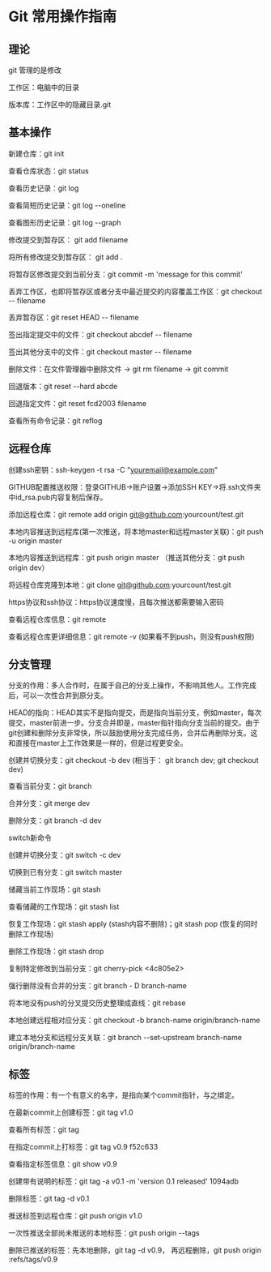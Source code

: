 # Git 常用操作指南

## 理论
git 管理的是修改

工作区：电脑中的目录

版本库：工作区中的隐藏目录.git

## 基本操作

新建仓库：git init

查看仓库状态：git status

查看历史记录：git log

查看简短历史记录：git log --oneline

查看图形历史记录：git log --graph

修改提交到暂存区： git add filename

将所有修改提交到暂存区： git add .

将暂存区修改提交到当前分支：git commit -m 'message for this commit'

丢弃工作区，也即将暂存区或者分支中最近提交的内容覆盖工作区：git checkout -- filename

丢弃暂存区：git reset HEAD -- filename

签出指定提交中的文件：git checkout abcdef -- filename

签出其他分支中的文件：git checkout master -- filename

删除文件：在文件管理器中删除文件 -> git rm filename -> git commit

回退版本：git reset --hard abcde

回退指定文件：git reset fcd2003 filename

查看所有命令记录：git reflog


## 远程仓库
创建ssh密钥：ssh-keygen -t rsa -C "youremail@example.com"

GITHUB配置推送权限：登录GITHUB->账户设置->添加SSH KEY->将.ssh文件夹中id_rsa.pub内容复制后保存。

添加远程仓库：git remote add origin git@github.com:yourcount/test.git

本地内容推送到远程库(第一次推送，将本地master和远程master关联)：git push -u origin master

本地内容推送到远程库：git push origin master （推送其他分支：git push origin dev）

将远程仓库克隆到本地：git clone git@github.com:yourcount/test.git

https协议和ssh协议：https协议速度慢，且每次推送都需要输入密码

查看远程仓库信息：git remote

查看远程仓库更详细信息：git remote -v (如果看不到push，则没有push权限)

## 分支管理
分支的作用：多人合作时，在属于自己的分支上操作，不影响其他人。工作完成后，可以一次性合并到原分支。

HEAD的指向：HEAD其实不是指向提交，而是指向当前分支，例如master，每次提交，master前进一步。分支合并即是，master指针指向分支当前的提交。由于git创建和删除分支非常快，所以鼓励使用分支完成任务，合并后再删除分支。这和直接在master上工作效果是一样的，但是过程更安全。

创建并切换分支：git checkout -b dev (相当于： git branch dev; git checkout dev)

查看当前分支：git branch

合并分支：git merge dev

删除分支：git branch -d dev

switch新命令

创建并切换分支：git switch -c dev

切换到已有分支：git switch master

储藏当前工作现场：git stash

查看储藏的工作现场：git stash list

恢复工作现场：git stash apply (stash内容不删除)；git stash pop (恢复的同时删除工作现场)

删除工作现场：git stash drop

复制特定修改到当前分支：git cherry-pick <4c805e2>

强行删除没有合并的分支：git branch - D branch-name

将本地没有push的分叉提交历史整理成直线：git rebase

本地创建远程相对应分支：git checkout -b branch-name origin/branch-name

建立本地分支和远程分支关联：git branch --set-upstream branch-name origin/branch-name

## 标签
标签的作用：有一个有意义的名字，是指向某个commit指针，与之绑定。

在最新commit上创建标签：git tag v1.0

查看所有标签：git tag

在指定commit上打标签：git tag v0.9 f52c633

查看指定标签信息：git show v0.9

创建带有说明的标签：git tag -a v0.1 -m 'version 0.1 released' 1094adb

删除标签：git tag -d v0.1

推送标签到远程仓库：git push origin v1.0

一次性推送全部尚未推送的本地标签：git push origin --tags

删除已推送的标签：先本地删除，git tag -d v0.9， 再远程删除，git push origin :refs/tags/v0.9